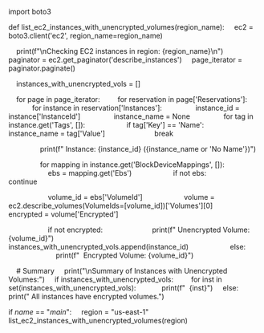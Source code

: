 import boto3

def list_ec2_instances_with_unencrypted_volumes(region_name):
    ec2 = boto3.client('ec2', region_name=region_name)

    print(f"\nChecking EC2 instances in region: {region_name}\n")
    paginator = ec2.get_paginator('describe_instances')
    page_iterator = paginator.paginate()

    instances_with_unencrypted_vols = []

    for page in page_iterator:
        for reservation in page['Reservations']:
            for instance in reservation['Instances']:
                instance_id = instance['InstanceId']
                instance_name = None
                for tag in instance.get('Tags', []):
                    if tag['Key'] == 'Name':
                        instance_name = tag['Value']
                        break

                print(f" Instance: {instance_id} ({instance_name or 'No Name'})")

                for mapping in instance.get('BlockDeviceMappings', []):
                    ebs = mapping.get('Ebs')
                    if not ebs:
                        continue

                    volume_id = ebs['VolumeId']
                    volume = ec2.describe_volumes(VolumeIds=[volume_id])['Volumes'][0]
                    encrypted = volume['Encrypted']

                    if not encrypted:
                        print(f" Unencrypted Volume: {volume_id}")
                        instances_with_unencrypted_vols.append(instance_id)
                    else:
                        print(f"  Encrypted Volume: {volume_id}")

    # Summary
    print("\nSummary of Instances with Unencrypted Volumes:")
    if instances_with_unencrypted_vols:
        for inst in set(instances_with_unencrypted_vols):
            print(f"  {inst}")
    else:
        print(" All instances have encrypted volumes.")

if _name_ == "_main_":
    region = "us-east-1"  
    list_ec2_instances_with_unencrypted_volumes(region)
